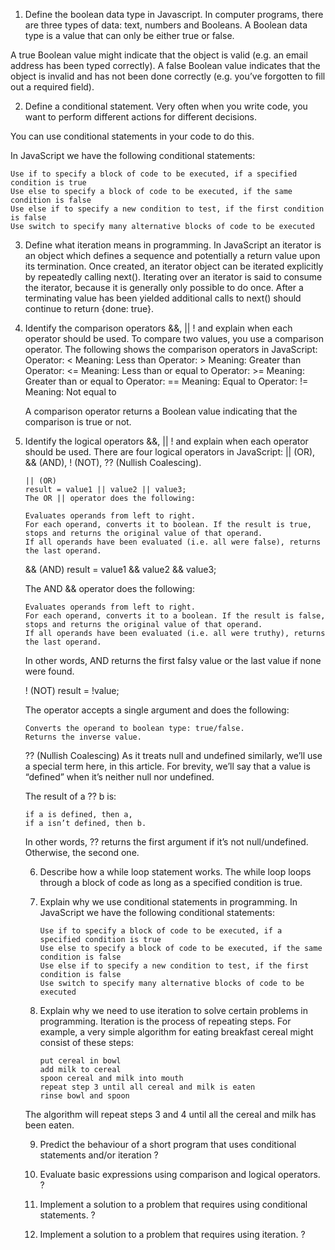 1. Define the boolean data type in Javascript.
   In computer programs, there are three types of data: text, numbers and Booleans. A Boolean data type is a value that can only be either true or false.

A true Boolean value might indicate that the object is valid (e.g. an email address has been typed correctly). A false Boolean value indicates that the object is invalid and has not been done correctly (e.g. you’ve forgotten to fill out a required field).

2. Define a conditional statement.
   Very often when you write code, you want to perform different actions for different decisions.

You can use conditional statements in your code to do this.

In JavaScript we have the following conditional statements:

    Use if to specify a block of code to be executed, if a specified condition is true
    Use else to specify a block of code to be executed, if the same condition is false
    Use else if to specify a new condition to test, if the first condition is false
    Use switch to specify many alternative blocks of code to be executed

3.  Define what iteration means in programming.
    In JavaScript an iterator is an object which defines a sequence and potentially a return value upon its termination.
    Once created, an iterator object can be iterated explicitly by repeatedly calling next(). Iterating over an iterator is said to consume the iterator, because it is generally only possible to do once. After a terminating value has been yielded additional calls to next() should continue to return {done: true}.

4.  Identify the comparison operators &&, || ! and explain when each operator should be used.
    To compare two values, you use a comparison operator. The following shows the comparison operators in JavaScript:
    Operator: < Meaning: Less than
    Operator: > Meaning: Greater than
    Operator: <= Meaning: Less than or equal to
    Operator: >= Meaning: Greater than or equal to
    Operator: == Meaning: Equal to
    Operator: != Meaning: Not equal to

    A comparison operator returns a Boolean value indicating that the comparison is true or not.

5.  Identify the logical operators &&, || ! and explain when each operator should be used.
    There are four logical operators in JavaScript: || (OR), && (AND), ! (NOT), ?? (Nullish Coalescing).

        || (OR)
        result = value1 || value2 || value3;
        The OR || operator does the following:

        Evaluates operands from left to right.
        For each operand, converts it to boolean. If the result is true, stops and returns the original value of that operand.
        If all operands have been evaluated (i.e. all were false), returns the last operand.

    <script>
    "use strict";

let firstName = "";
let lastName = "";
let nickName = "SuperCoder";

alert( firstName || lastName || nickName || "Anonymous"); // SuperCoder
</script>

&& (AND)
result = value1 && value2 && value3;

The AND && operator does the following:

    Evaluates operands from left to right.
    For each operand, converts it to a boolean. If the result is false, stops and returns the original value of that operand.
    If all operands have been evaluated (i.e. all were truthy), returns the last operand.

In other words, AND returns the first falsy value or the last value if none were found.

! (NOT)
result = !value;

The operator accepts a single argument and does the following:

    Converts the operand to boolean type: true/false.
    Returns the inverse value.

?? (Nullish Coalescing)
As it treats null and undefined similarly, we’ll use a special term here, in this article. For brevity, we’ll say that a value is “defined” when it’s neither null nor undefined.

The result of a ?? b is:

    if a is defined, then a,
    if a isn’t defined, then b.

In other words, ?? returns the first argument if it’s not null/undefined. Otherwise, the second one.

6.  Describe how a while loop statement works.
    The while loop loops through a block of code as long as a specified condition is true.

7.  Explain why we use conditional statements in programming.
    In JavaScript we have the following conditional statements:

        Use if to specify a block of code to be executed, if a specified condition is true
        Use else to specify a block of code to be executed, if the same condition is false
        Use else if to specify a new condition to test, if the first condition is false
        Use switch to specify many alternative blocks of code to be executed

8.  Explain why we need to use iteration to solve certain problems in programming.
    Iteration is the process of repeating steps. For example, a very simple algorithm for eating breakfast cereal might consist of these steps:

        put cereal in bowl
        add milk to cereal
        spoon cereal and milk into mouth
        repeat step 3 until all cereal and milk is eaten
        rinse bowl and spoon

The algorithm will repeat steps 3 and 4 until all the cereal and milk has been eaten.

9. Predict the behaviour of a short program that uses conditional statements and/or iteration
   ?

10. Evaluate basic expressions using comparison and logical operators.
    ?

11. Implement a solution to a problem that requires using conditional statements.
    ?

12. Implement a solution to a problem that requires using iteration.
    ?
